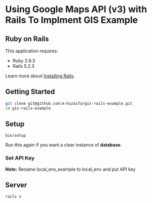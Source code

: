 
# Using Google Maps API (v3) with Rails To Implment GIS Example

## Ruby on Rails

This application requires:

- Ruby 2.6.3
- Rails 5.2.3

Learn more about [Installing Rails](http://railsapps.github.io/installing-rails.html).

## Getting Started

```bash
git clone git@github.com:m-huzaifa/gis-rails-example.git
cd gis-rails-example
```

## Setup

```shell
bin/setup
```
Run this again if you want a clear instance of **database**.

### Set API Key
**Note:** Rename local_env_example to local_env and put API key

## Server

```shell
rails s
```
